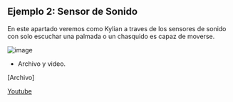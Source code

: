 ## Ejemplo 2: Sensor de Sonido

En este apartado veremos como Kylian a traves de los sensores de sonido con solo escuchar una palmada o un chasquido es capaz de moverse. 

![image](https://user-images.githubusercontent.com/114906861/211753311-03f90f2b-a633-4c76-aff4-5778f84a1078.png)

- Archivo y video.

[Archivo]

[Youtube](https://youtube.com/shorts/BA5N2oceS3Y)

